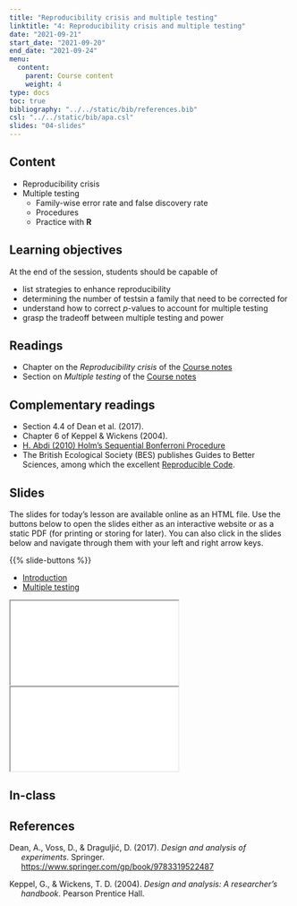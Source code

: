 ```yaml
---
title: "Reproducibility crisis and multiple testing"
linktitle: "4: Reproducibility crisis and multiple testing"
date: "2021-09-21"
start_date: "2021-09-20"
end_date: "2021-09-24"
menu:
  content:
    parent: Course content
    weight: 4
type: docs
toc: true
bibliography: "../../static/bib/references.bib"
csl: "../../static/bib/apa.csl"
slides: "04-slides"
---
```


## Content

-   Reproducibility crisis
-   Multiple testing
    -   Family-wise error rate and false discovery rate
    -   Procedures
    -   Practice with **R**

## Learning objectives

At the end of the session, students should be capable of

-   list strategies to enhance reproducibility
-   determining the number of testsin a family that need to be corrected for
-   understand how to correct *p*-values to account for multiple testing
-   grasp the tradeoff between multiple testing and power

## Readings

-   <i class="fas fa-book"></i> Chapter on the *Reproducibility crisis* of the [Course notes](https://lbelzile.github.io/math80667a/reproducibility-crisis.html)
-   <i class="fas fa-book"></i> Section on *Multiple testing* of the [Course notes](https://lbelzile.github.io/math80667a/onewayanova.html#multiple-testing)

## Complementary readings

-   <i class="fas fa-book"></i> Section 4.4 of Dean et al. (2017).
-   <i class="fas fa-book"></i> Chapter 6 of Keppel & Wickens (2004).
-   <i class="fas fa-book"></i> [H. Abdi (2010) Holm’s Sequential Bonferroni Procedure](https://personal.utdallas.edu/~herve/abdi-Holm2010-pretty.pdf)
-   The British Ecological Society (BES) publishes Guides to Better Sciences, among which the excellent [Reproducible Code](https://www.britishecologicalsociety.org/wp-content/uploads/2019/06/BES-Guide-Reproducible-Code-2019.pdf?utm_source=web&utm_medium=web&utm_campaign=better_science).

<!--
- <i class="fas fa-book"></i> Andrew Gelman's blog on [Ethical responsibility of research assistants](https://statmodeling.stat.columbia.edu/2021/09/18/for-a-research-assistant-do-you-think-there-is-an-ethical-responsibility-to-inform-your-supervisor-principal-investigator-if-they-change-their-analysis-plan-multiple-times-during-the-research-proje/): a discussion of _p_-hacking, which consists in selectively reporting only tests that are significant, making it seem as they were planned comparisons. 

-->

## Slides

The slides for today’s lesson are available online as an HTML file. Use the buttons below to open the slides either as an interactive website or as a static PDF (for printing or storing for later). You can also click in the slides below and navigate through them with your left and right arrow keys.

{{% slide-buttons %}}

<ul class="nav nav-tabs" id="slide-tabs" role="tablist">
<li class="nav-item">
<a class="nav-link active" id="introduction-tab" data-toggle="tab" href="#introduction" role="tab" aria-controls="introduction" aria-selected="true">Introduction</a>
</li>
<li class="nav-item">
<a class="nav-link" id="multiple-testing-tab" data-toggle="tab" href="#multiple-testing" role="tab" aria-controls="multiple-testing" aria-selected="false">Multiple testing</a>
</li>
</ul>

<div id="slide-tabs" class="tab-content">

<div id="introduction" class="tab-pane fade show active" role="tabpanel" aria-labelledby="introduction-tab">

<div class="embed-responsive embed-responsive-16by9">

<iframe class="embed-responsive-item" src="/slides/04-slides.html#1">
</iframe>

</div>

</div>

<div id="multiple-testing" class="tab-pane fade" role="tabpanel" aria-labelledby="multiple-testing-tab">

<div class="embed-responsive embed-responsive-16by9">

<iframe class="embed-responsive-item" src="/slides/04-slides.html#multiple-testing">
</iframe>

</div>

</div>

</div>

## In-class

<!-- 
{{% div fyi %}}
**Fun fact**: If you type <kbd>?</kbd> (or <kbd>shift</kbd> + <kbd>/</kbd>) while going through the slides, you can see a list of special slide-specific commands.
{{% /div %}}





-->

## References

<div id="refs" class="references csl-bib-body hanging-indent" line-spacing="2">

<div id="ref-Dean:2017" class="csl-entry">

Dean, A., Voss, D., & Draguljić, D. (2017). *Design and analysis of experiments*. Springer. <https://www.springer.com/gp/book/9783319522487>

</div>

<div id="ref-Keppel/Wickens:2004" class="csl-entry">

Keppel, G., & Wickens, T. D. (2004). *Design and analysis: A researcher’s handbook*. Pearson Prentice Hall.

</div>

</div>
